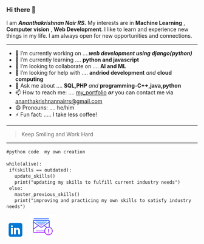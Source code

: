 ### Hi there 👋 

I am ***Ananthakrishnan Nair RS.*** My interests are in **Machine Learning** , **Computer vision** , **Web Development**. I like to learn and experience new things in my life. I am always open for new opportunities and connections. 
***


- 🔭 I’m currently working on ....***web development using django(python)***
- 🌱 I’m currently learning .... **python and javascript**
- 👯 I’m looking to collaborate on .... **AI and ML**
- 🤔 I’m looking for help with .... **andriod development** *and* **cloud computing**
- 💬 Ask me about .... **SQL,PHP** *and* **programming-C++,java,python**
- 📫 How to reach me: .... [my_portfolio](https://akrish4.github.io/online-portfolio/ "online_portfolio") ***or*** you can contact me via ananthakrishnannairrs@gmail.com 
- 😄 Pronouns: .... he/him
- ⚡ Fun fact: ..... I take less coffee!

---

>Keep Smiling and Work Hard

---

 
 
    #python code  my own creation
    
    while(alive):
     if(skills == outdated):
       update_skills()
       print("updating my skills to fulfill current industry needs")
     else:
       master_previous_skills() 
       print("improving and practicing my own skills to satisfy industry needs")
       
       


[![linkedin](https://github.com/akrish4/akrish4/blob/master/1.png)](https://linkedin.com/in/ananthakrishnan-nair-rs-742a05151/)&nbsp;&nbsp;&nbsp;&nbsp;[![mail](https://github.com/akrish4/akrish4/blob/master/2.png)](mailto:ananthakrishnannairrs@gmail.com)
 
